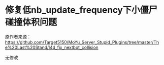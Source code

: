 # 修复低nb_update_frequency下小僵尸碰撞体积问题



原作者来源：https://github.com/Target5150/MoYu_Server_Stupid_Plugins/tree/master/The%20Last%20Stand/l4d_fix_nextbot_collision



无修改
